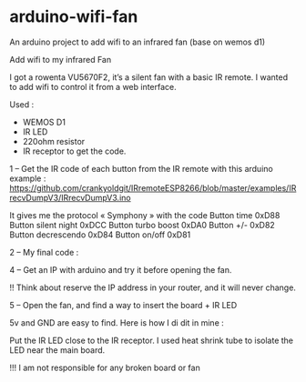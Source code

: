 # arduino-wifi-fan
An arduino project to add wifi to an infrared fan (base on wemos d1)

Add wifi to my infrared Fan


I got a rowenta VU5670F2, it’s a silent fan with a basic IR remote. I wanted to add wifi to control it from a web interface.

Used :
-	WEMOS D1
-	IR LED
-	220ohm resistor
-	IR receptor to get the code.

1 – Get the IR code of each button from the IR remote with this arduino example :
https://github.com/crankyoldgit/IRremoteESP8266/blob/master/examples/IRrecvDumpV3/IRrecvDumpV3.ino

It gives me the protocol « Symphony » with the code
Button  time     0xD88 
Button  silent night  0xDCC
Button  turbo boost   0xDA0
Button  +/-       0xD82
Button decrescendo   0xD84
Button  on/off      0xD81

2 – My final code :

4 – Get an IP with arduino and try it before opening the fan.



!! Think about reserve the IP address in your router, and it will never change.


5 – Open the fan, and find a way to insert the board + IR LED




5v and GND are easy to find.
Here is how I di dit in mine :

Put the IR LED close to the IR receptor.
I used heat shrink tube to isolate the LED near the main board.

!!! I am not responsible for any broken board or fan

